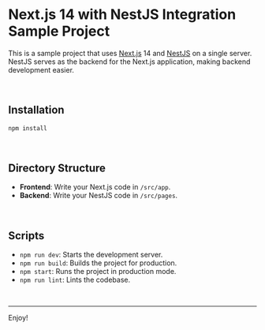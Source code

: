 # Next.js 14 with NestJS Integration Sample Project

This is a sample project that uses [Next.js](https://nextjs.org) 14 and [NestJS](https://nestjs.com) on a single server. NestJS serves as the backend for the Next.js application, making backend development easier.

<br>

## Installation

```bash
npm install
```

<br>

## Directory Structure

- **Frontend**: Write your Next.js code in `/src/app`.
- **Backend**: Write your NestJS code in `/src/pages`.

<br>

## Scripts
- `npm run dev`: Starts the development server.
- `npm run build`: Builds the project for production.
- `npm start`: Runs the project in production mode.
- `npm run lint`: Lints the codebase.

<br>

---

Enjoy!
